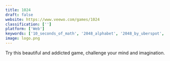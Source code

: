 ```yaml
---
title: 1024
draft: false 
website: https://www.veewo.com/games/1024
classification: ['']
platform: ['Web']
keywords: ['10_seconds_of_math', '2048_alphabet', '2048_by_uberspot', 'can_you_aaa', 'flappy_creator', 'flappy_royale', 'hexic_2048', 'justsnake', 'math_master_-_brain_quizzes', 'og_emoji', 'open_flood', 'play2048.co', 'realtimeboard', 'silly_snake', 'sum_fun', 'white', 'xolt', 'zigzag_number', 'addup']
image: logo.png
---
```

Try this beautiful and addicted game, challenge your mind and imagination.